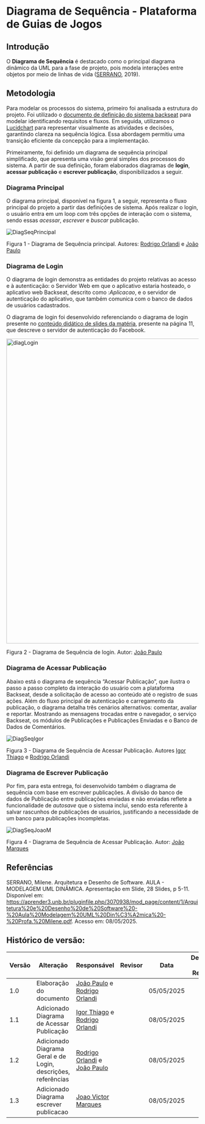 
# Diagrama de Sequência - Plataforma de Guias de Jogos

## Introdução

O **Diagrama de Sequência** é destacado como o principal diagrama dinâmico da UML para a fase de projeto, pois modela interações entre objetos por meio de linhas de vida ([SERRANO](#referências), 2019).


## Metodologia

Para modelar os processos do sistema, primeiro foi analisada a estrutura do projeto. Foi utilizado o [documento de definição do sistema backseat](https://docs.google.com/document/d/1FAuYqqCOM6dSgEaRmESRIExmBsOCEnG8qxCVmocoBr8/edit?usp=sharing) para modelar identificando requisitos e fluxos. Em seguida, utilizamos o [Lucidchart](https://www.lucidchart.com/pages) para representar visualmente as atividades e decisões, garantindo clareza na sequência lógica. Essa abordagem permitiu uma transição eficiente da concepção para a implementação.

Primeiramente, foi definido um diagrama de sequência principal simplificado, que apresenta uma visão geral simples dos processos do sistema. A partir de sua definição, foram elaborados diagramas de **login**, **acessar publicação** e **escrever publicação**, disponibilizados a seguir.

### Diagrama Principal

O diagrama principal, disponível na figura 1, a seguir, representa o fluxo principal do projeto a partir das definições de sistema. Após realizar o login, o usuário entra em um loop com três opções de interação com o sistema, sendo essas *acessar*, *escrever* e *buscar* publicação. 

![DiagSeqPrincipal](../Imagens/diagSeqPrincipal.png)

Figura 1 - Diagrama de Sequência principal. Autores: [Rodrigo Orlandi](https://github.com/) e [João Paulo](https://github.com/joaombc)

### Diagrama de Login

O diagrama de login demonstra as entidades do projeto relativas ao acesso e à autenticação: o Servidor Web em que o aplicativo estaria hosteado, o aplicativo web Backseat, descrito como :*Aplicacao*, e o servidor de autenticação do aplicativo, que também comunica com o banco de dados de usuários cadastrados.

O diagrama de login foi desenvolvido referenciando o diagrama de login presente no [conteúdo didático de slides da matéria](#referências), presente na página 11, que descreve o servidor de autenticação do Facebook.

<img src="../Imagens/diagSeqLogin.png" alt="diagLogin" width="800"/>

Figura 2 - Diagrama de Sequência de login. Autor: [João Paulo](https://github.com/joaombc)

### Diagrama de Acessar Publicação

Abaixo está o diagrama de sequência “Acessar Publicação”, que ilustra o passo a passo completo da interação do usuário com a plataforma Backseat, desde a solicitação de acesso ao conteúdo até o registro de suas ações. Além do fluxo principal de autenticação e carregamento da publicação, o diagrama detalha três cenários alternativos: comentar, avaliar e reportar. Mostrando as mensagens trocadas entre o navegador, o serviço Backseat, os módulos de Publicações e Publicações Enviadas e o Banco de Dados de Comentários.


![DiagSeqIgor](../Imagens/Diagrama_Sequencia.png)


Figura 3 - Diagrama de Sequência de Acessar Publicação. Autores [Igor Thiago](https://github.com/Igor-Thiago) e [Rodrigo Orlandi](https://github.com/)

### Diagrama de Escrever Publicação

Por fim, para esta entrega, foi desenvolvido também o diagrama de sequência com base em escrever publicações. A divisão do banco de dados de Publicação entre publicações enviadas e não enviadas reflete a funcionalidade de *autosave* que o sistema inclui, sendo esta referente à salvar rascunhos de publicações de usuários, justificando a necessidade de um banco para publicações incompletas.

![DiagSeqJoaoM](../Imagens/DiagSeq.jpeg)


Figura 4 - Diagrama de Sequência de Acessar Publicação. Autor: [João Marques](https://github.com/jmarquees)


## Referências
SERRANO, Milene. Arquitetura e Desenho de Software. AULA - MODELAGEM UML DINÂMICA. Apresentação em Slide, 28 Slides, p 5-11. Disponível em: https://aprender3.unb.br/pluginfile.php/3070938/mod_page/content/1/Arquitetura%20e%20Desenho%20de%20Software%20-%20Aula%20Modelagem%20UML%20Din%C3%A2mica%20-%20Profa.%20Milene.pdf. Acesso em: 08/05/2025.


## Histórico de versão:

| Versão | Alteração                  | Responsável     | Revisor | Data       | Detalhes da Revisão |
| -      | -                          | -               | -       | -          | -                   |
| 1.0    | Elaboração do documento | [João Paulo](https://github.com/joaombc) e [Rodrigo Orlandi](https://github.com/)| | 05/05/2025 | |
| 1.1    | Adicionado Diagrama de Acessar Publicação | [Igor Thiago](https://github.com/Igor-Thiago) e [Rodrigo Orlandi](https://github.com/)| | 08/05/2025 | |
| 1.2    | Adicionado Diagrama Geral e de Login, descrições, referências | [Rodrigo Orlandi](https://github.com/) e [João Paulo](https://github.com/joaombc) | | 08/05/2025 | |
| 1.3    | Adicionado Diagrama escrever publicacao | [Joao Victor Marques](https://github.com/jmarquees) | | 08/05/2025 | |
